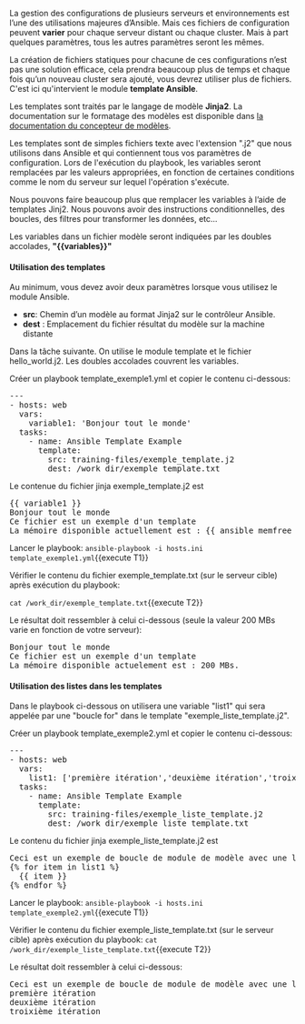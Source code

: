 
La gestion des configurations de plusieurs serveurs et environnements est l’une des utilisations majeures d’Ansible. Mais ces fichiers de configuration peuvent **varier** pour chaque serveur distant ou chaque cluster. Mais à part quelques paramètres, tous les autres paramètres seront les mêmes. 

La création de fichiers statiques pour chacune de ces configurations n’est pas une solution efficace, cela prendra beaucoup plus de temps et chaque fois qu’un nouveau cluster sera ajouté, vous devrez utiliser plus de fichiers. C'est ici qu'intervient le module **template Ansible**.

Les templates sont traités par le langage de modèle **Jinja2**. La documentation sur le formatage des modèles est disponible dans [la documentation du concepteur de modèles](http://jinja.pocoo.org/docs/templates).

Les templates sont de simples fichiers texte avec l'extension ".j2"  que nous utilisons dans Ansible et qui contiennent tous vos paramètres de configuration. Lors de l'exécution du playbook, les variables seront remplacées par les valeurs appropriées, en fonction de certaines conditions comme le nom du serveur sur lequel l'opération s'exécute. 

Nous pouvons faire beaucoup plus que remplacer les variables à l’aide de templates Jinj2. Nous pouvons avoir des instructions conditionnelles, des boucles, des filtres pour transformer les données, etc...

Les variables dans un fichier modèle seront indiquées par les doubles accolades, **"{{variables}}"**
  

#### Utilisation des templates

Au minimum, vous devez avoir deux paramètres lorsque vous utilisez le module Ansible.

- **src**: Chemin d’un modèle au format Jinja2 sur le contrôleur Ansible.
- **dest** : Emplacement du fichier résultat du modèle sur la machine distante

Dans la tâche suivante. On utilise le module template et le fichier hello_world.j2. Les doubles accolades couvrent les variables.

Créer un playbook template_exemple1.yml et copier le contenu ci-dessous:

<pre class="file">
---
- hosts: web
  vars:
    variable1: 'Bonjour tout le monde'
  tasks:
    - name: Ansible Template Example
      template:
        src: training-files/exemple_template.j2
        dest: /work_dir/exemple_template.txt
</pre>

Le contenue du fichier jinja exemple_template.j2 est 

<pre class="file">
{{ variable1 }}
Bonjour tout le monde
Ce fichier est un exemple d'un template
La mémoire disponible actuellement est : {{ ansible_memfree_mb }} MBs.
</pre>

Lancer le playbook: `ansible-playbook -i hosts.ini template_exemple1.yml`{{execute T1}}

Vérifier le contenu du fichier exemple_template.txt (sur le serveur cible) après exécution du playbook:

`cat /work_dir/exemple_template.txt`{{execute T2}}

Le résultat doit ressembler à celui ci-dessous (seule la valeur 200 MBs varie en fonction de votre serveur):
<pre class="file">
Bonjour tout le monde
Ce fichier est un exemple d'un template
La mémoire disponible actuelement est : 200 MBs.
</pre>

#### Utilisation des listes dans les templates
Dans le playbook ci-dessous on utilisera une variable "list1" qui sera appelée par une "boucle for" dans le template "exemple_liste_template.j2".

Créer un playbook template_exemple2.yml et copier le contenu ci-dessous:

<pre class="file">
---
- hosts: web
  vars:
    list1: ['première itération','deuxième itération','troixième itération']
  tasks:
    - name: Ansible Template Example
      template:
        src: training-files/exemple_liste_template.j2
        dest: /work_dir/exemple_liste_template.txt
</pre>

Le contenu du fichier jinja exemple_liste_template.j2 est 

<pre class="file">
Ceci est un exemple de boucle de module de modèle avec une liste.
{% for item in list1 %}
  {{ item }}
{% endfor %}
</pre>

Lancer le playbook: `ansible-playbook -i hosts.ini template_exemple2.yml`{{execute T1}}

Vérifier le contenu du fichier exemple_liste_template.txt (sur le serveur cible) après exécution du playbook:
`cat /work_dir/exemple_liste_template.txt`{{execute T2}}

Le résultat doit ressembler à celui ci-dessous:
<pre class="file">
Ceci est un exemple de boucle de module de modèle avec une liste.
première itération
deuxième itération
troixième itération
</pre>
